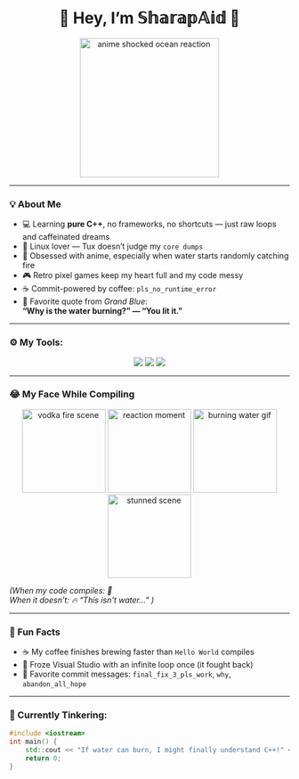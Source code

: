 <h1 align="center">🌊 Hey, I’m 𝕊𝕙𝕒𝕣𝕒𝕡𝔸𝕚𝕕 🌊</h1>

<p align="center">
  <img src="[https://media.tenor.com/TAVbWno8DCMAAAAd/grand-blue-vodka-anime.gif](https://tenor.com/ru/view/grand-blue-vodka-anime-vodka-water-gif-19209994)" width="250" alt="anime shocked ocean reaction"/>
</p>

---

### 💡 About Me

- 💻 Learning **pure C++**, no frameworks, no shortcuts — just raw loops and caffeinated dreams  
- 🐧 Linux lover — Tux doesn’t judge my `core dumps`  
- 🎌 Obsessed with anime, especially when water starts randomly catching fire  
- 🎮 Retro pixel games keep my heart full and my code messy  
- ☕ Commit-powered by coffee: `pls_no_runtime_error`
- 💬 Favorite quote from *Grand Blue*:  
  **“Why is the water burning?” — “You lit it.”**

---

### ⚙️ My Tools:
<p align="center">
  <img src="https://img.shields.io/badge/C%2B%2B-00599C?style=for-the-badge&logo=c%2B%2B&logoColor=white"/>
  <img src="https://img.shields.io/badge/Visual_Studio-5C2D91?style=for-the-badge&logo=visual-studio&logoColor=white"/>
  <img src="https://img.shields.io/badge/Linux-FCC624?style=for-the-badge&logo=linux&logoColor=black"/>
</p>

---

### 😂 My Face While Compiling

<p align="center">
  <img src="https://steamuserimages-a.akamaihd.net/ugc/936069807059188392/1537303E7B2F1D52A28912E84DD04A9E8B6E08E9/" alt="vodka fire scene" width="150"/>
  <img src="https://i.redd.it/1o6c0eisxds21.jpg" alt="reaction moment" width="150"/>
  <img src="https://media.tenor.com/TAVbWno8DCMAAAAd/grand-blue-vodka-anime.gif" alt="burning water gif" width="150"/>
  <img src="https://steamuserimages-a.akamaihd.net/ugc/802035793412335581/E7507F20E3F2BD99DAEE9C61A548BC3CD3FA9D61/" alt="stunned scene" width="150"/>
</p>

_(When my code compiles: 🙌  
When it doesn’t: 🔥 “This isn't water...” )_

---

### 🧪 Fun Facts

- ☕ My coffee finishes brewing faster than `Hello World` compiles  
- 🔁 Froze Visual Studio with an infinite loop once (it fought back)  
- 🧠 Favorite commit messages: `final_fix_3_pls_work`, `why`, `abandon_all_hope`

---

### 🔧 Currently Tinkering:

```cpp
#include <iostream>
int main() {
    std::cout << "If water can burn, I might finally understand C++!" << std::endl;
    return 0;
}
